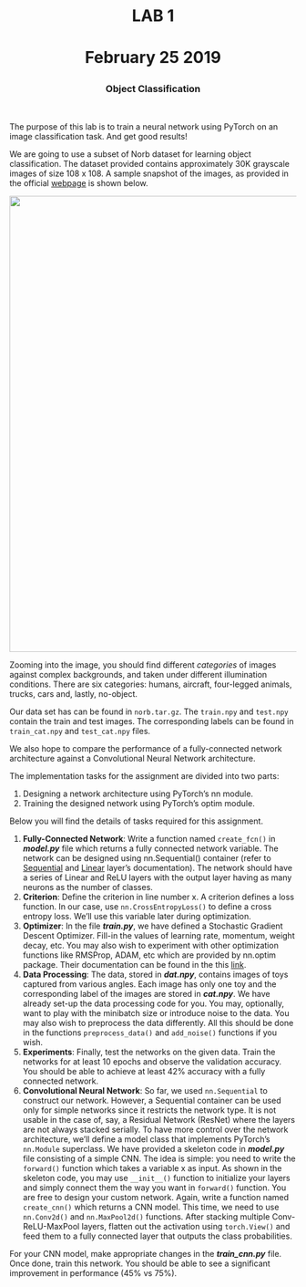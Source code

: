<!DOCTYPE html>
<html>

<body class="stackedit">
  <div class="stackedit__html"><h1 id="lab-1"><p align="center">LAB 1</p></h1>
    <h1 id="february-20-2019"><p align="center">February 25 2019</p></h1>
    <h3 id="problem"><p align="center">Object Classification</p></h3>
    <br>
<p>The purpose of this lab is to train a neural network using PyTorch
  on an image classification task. And get good results!

<p> We are going to use a subset of Norb dataset for learning object
  classification. The dataset provided contains approximately 30K
  grayscale images of size 108 x 108. A sample snapshot of the images,
  as provided in the official <a
  href="https://cs.nyu.edu/~yann/research/norb/">webpage</a> is shown
  below. 
<div align="center">
    <img src="https://cs.nyu.edu/~yann/research/norb/jitt-clutt-train-12x4-large.png"
    width=800px /> 
</div>

<p> Zooming into the image, you should find different
  <i>categories</i> of images against complex backgrounds, and taken
  under different illumination conditions. There are six categories:
  humans, aircraft, four-legged animals, trucks, cars and, lastly,
  no-object.

<p> Our data set has can be found in <code>norb.tar.gz</code>. The
  <code>train.npy</code> and <code>test.npy</code> contain the train
  and test images. The corresponding labels can be found in
  <code>train_cat.npy</code> and <code>test_cat.npy</code> files.
  

<p> We also hope
  to compare the performance of a fully-connected network architecture
  against a Convolutional Neural Network architecture.</p> 
<p>The implementation tasks for the assignment are divided into two parts:</p>
<ol>
<li>Designing a network architecture using PyTorch’s nn module.</li>
<li>Training the designed network using PyTorch’s optim module.</li>
</ol>

<p>Below you will find the details of tasks required for this assignment.</p>
<ol>
<li><strong>Fully-Connected Network</strong>: Write a function named <code>create_fcn()</code> in <em><strong>model.py</strong></em> file which returns a fully connected network variable. The network can be designed using nn.Sequential() container (refer to <a href="https://pytorch.org/docs/stable/nn.html#sequential">Sequential</a> and <a href="https://pytorch.org/docs/stable/nn.html#linear">Linear</a> layer’s documentation). The network should have a series of Linear and ReLU layers with the output layer having as many neurons as the number of classes.<br></li>
<li><strong>Criterion</strong>: Define the criterion in line number x. A criterion defines a loss function. In our case, use <code>nn.CrossEntropyLoss()</code> to define a cross entropy loss. We’ll use this variable later during optimization.<br></li>
<li><strong>Optimizer</strong>: In the file <em><strong>train.py</strong></em>, we have defined a Stochastic Gradient Descent Optimizer. Fill-in the values of learning rate, momentum, weight decay, etc. You may also wish to experiment with other optimization functions like RMSProp, ADAM, etc which are provided by nn.optim package. Their documentation can be found in the this <a href="https://pytorch.org/docs/stable/optim.html">link</a>.<br></li>
<li><strong>Data Processing</strong>: The data, stored in <em><strong>dat.npy</strong></em>, contains images of toys captured from various angles. Each image has only one toy and the corresponding label of the images are stored in <em><strong>cat.npy</strong></em>. We have already set-up the data processing code for you. You may, optionally, want to play with the minibatch size or introduce noise to the data. You may also wish to preprocess the data differently. All this should be done in the functions <code>preprocess_data()</code> and <code>add_noise()</code> functions if you wish.<br></li>
<li><strong>Experiments</strong>: Finally, test the networks on the given data. Train the networks for at least 10 epochs and observe the validation accuracy. You should be able to achieve at least 42% accuracy with a fully connected network.<br></li>
<li><strong>Convolutional Neural Network</strong>: So far, we used <code>nn.Sequential</code> to construct our network. However, a Sequential container can be used only for simple networks since it restricts the network type. It is not usable in the case of, say, a Residual Network (ResNet) where the layers are not always stacked serially. To have more control over the network architecture, we’ll define a model class that implements PyTorch’s <code>nn.Module</code> superclass. We have provided a skeleton code in <em><strong>model.py</strong></em> file consisting of a simple CNN. The idea is simple: you need to write the <code>forward()</code> function which takes a variable x as input. As shown in the skeleton code, you may use <code>__init__()</code> function to initialize your layers and simply connect them the way you want in <code>forward()</code> function.  You are free to design your custom network. Again, write a function named <code>create_cnn()</code> which returns a CNN model. This time, we need to use <code>nn.Conv2d()</code> and <code>nn.MaxPool2d()</code> functions. After stacking multiple Conv-ReLU-MaxPool layers, flatten out the activation using <code>torch.View()</code> and feed them to a fully connected layer that outputs the class probabilities.</li>
</ol>
    <p>For your CNN model, make appropriate changes in the <strong><em>train_cnn.py</em></strong> file. Once done, train this network. You should be able to see a significant improvement in performance (45% vs 75%).</p>
</div>
</body>

</html>
